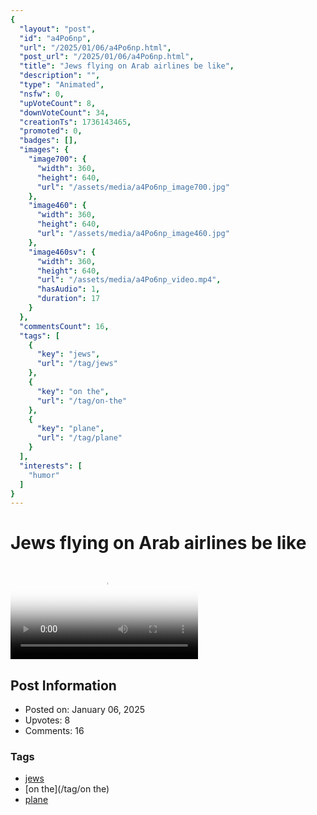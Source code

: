 ```yaml
---
{
  "layout": "post",
  "id": "a4Po6np",
  "url": "/2025/01/06/a4Po6np.html",
  "post_url": "/2025/01/06/a4Po6np.html",
  "title": "Jews flying on Arab airlines be like",
  "description": "",
  "type": "Animated",
  "nsfw": 0,
  "upVoteCount": 8,
  "downVoteCount": 34,
  "creationTs": 1736143465,
  "promoted": 0,
  "badges": [],
  "images": {
    "image700": {
      "width": 360,
      "height": 640,
      "url": "/assets/media/a4Po6np_image700.jpg"
    },
    "image460": {
      "width": 360,
      "height": 640,
      "url": "/assets/media/a4Po6np_image460.jpg"
    },
    "image460sv": {
      "width": 360,
      "height": 640,
      "url": "/assets/media/a4Po6np_video.mp4",
      "hasAudio": 1,
      "duration": 17
    }
  },
  "commentsCount": 16,
  "tags": [
    {
      "key": "jews",
      "url": "/tag/jews"
    },
    {
      "key": "on the",
      "url": "/tag/on-the"
    },
    {
      "key": "plane",
      "url": "/tag/plane"
    }
  ],
  "interests": [
    "humor"
  ]
}
---
```


# Jews flying on Arab airlines be like

<video controls playsinline loop poster="/assets/media/a4Po6np_image460.jpg">
  <source src="/assets/media/a4Po6np_video.mp4" type="video/mp4">
  Your browser does not support the video tag.
</video>

## Post Information

- Posted on: January 06, 2025
- Upvotes: 8
- Comments: 16

### Tags

- [jews](/tag/jews)
- [on the](/tag/on the)
- [plane](/tag/plane)
